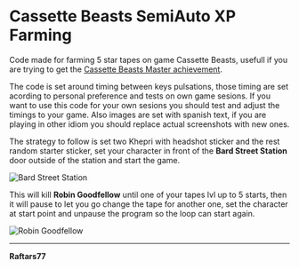 # Cassette Beasts SemiAuto XP Farming

Code made for farming 5 star tapes on game Cassette Beasts, usefull if you are trying to get the [Cassette Beasts Master achievement](https://www.trueachievements.com/a391025/cassette-beasts-master-achievement).

The code is set around timing between keys pulsations, those timing are set acording to personal preference and tests on own game sesions. If you want to use this code for your own sesions you should test and adjust the timings to your game.
Also images are set with spanish text, if you are playing in other idiom you should replace actual screenshots with new ones.

The strategy to follow is set two Khepri with headshot sticker and the rest random starter sticker, set your character in front of the **Bard Street Station** door outside of the station and start the game.

![Bard Street Station](https://wiki.cassettebeasts.com/images/thumb/a/af/Bard_Street_Station_exterior.png/210px-Bard_Street_Station_exterior.png)

This will kill **Robin Goodfellow** until one of your tapes lvl up to 5 starts, then it will pause to let you go change the tape for another one, set the character at start point and unpause the program so the loop can start again.

![Robin Goodfellow](https://wiki.cassettebeasts.com/images/b/b3/Robin_Goodfellow.png)

---

**Raftars77**
